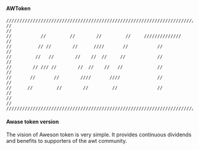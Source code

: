 #### AWToken 
```
/////////////////////////////////////////////////////////////////////////
//                                                                     //
//           //         //        //         //     //////////////     // 
//          // //        //      ////       //           //            //
//         //   //        //    //  //     //            //            //
//        // /// //        //  //    //   //             //            //
//       //       //        ////       ////              //            //
//      //         //        //         //               //            //
//                                                                     //
/////////////////////////////////////////////////////////////////////////

```

#### Awase token version

The vision of Aweson token is very simple. It provides continuous dividends and benefits to supporters of the awt community.
